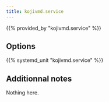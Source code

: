 ```yaml
---
title: kojivmd.service
---
```


{{% provided_by "kojivmd.service" %}}

## Options

{{% systemd_unit "kojivmd.service" %}}

## Additionnal notes

Nothing here.